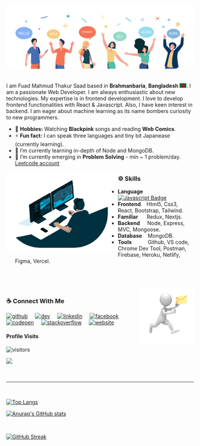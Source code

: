 ![](https://github.com/ThakurSaad/ThakurSaad/blob/main/github-banner.png)
<br/>
<br/>
<br/>
I am Fuad Mahmud Thakur Saad based in **Brahmanbaria**, **Bangladesh** <img src="assets/bangladesh.png" width="18"/>. I am a passionate Web Developer. I am always enthusiastic about new technologies. My expertise is in frontend development. I love to develop frontend functionalities with React & Javascript. Also, I have keen interest in backend. I am eager about machine learning as its name bombers curiosity to new programmers.
<br>
- 🖤 **Hobbies:**   Watching **Blackpink**  songs and reading **Web Comics**. 
- ⚡ **Fun fact:**  I can speak three languages and tiny bit Japanease (currently learning).
- 🌱 I’m currently learning in-depth of Node and MongoDB.
- 🌱 I’m currently emerging in <b>Problem Solving</b> - min ~ 1 problem/day. [Leetcode account](https://leetcode.com/thakursaad/)

<img align="left" width="300" src="https://github.com/ThakurSaad/ThakurSaad/blob/main/coder-1-nobg.gif">

### ⚙ Skills 
- **Language** &nbsp; [![Javascript Badge](https://img.shields.io/badge/-Javascript-F0DB4F?style=for-the-badge&labelColor=black&logo=javascript&logoColor=F0DB4F)](#)
- **Frontend** &nbsp;&nbsp; Html5, Css3, React, Bootstrap, Tailwind.
- **Familiar** &nbsp;&nbsp;&nbsp;&nbsp; Redux, Nextjs.
- **Backend** &nbsp;&nbsp;&nbsp;  Node, Express, MVC, Mongoose.
- **Database** &nbsp;&nbsp; MongoDB.
- **Tools** &nbsp;&nbsp;&nbsp;&nbsp;&nbsp;&nbsp;&nbsp;&nbsp;&nbsp;  Github, VS code, Chrome Dev Tool, Postman, Firebase, Heroku, Netlify, Figma, Vercel.

<br/>
<br/>
<br/>

<img height="150" align="right" src="https://github.com/ThakurSaad/ThakurSaad/blob/main/contact.gif">

### ☕ Connect With Me
[<img src='https://cdn.jsdelivr.net/npm/simple-icons@3.0.1/icons/github.svg' alt='github' height='40'>](https://github.com/ThakurSaad) &nbsp;&nbsp;&nbsp; [<img src='https://cdn.jsdelivr.net/npm/simple-icons@3.0.1/icons/dev-dot-to.svg' alt='dev' height='40'>](https://dev.to/thakursaad) &nbsp;&nbsp;&nbsp; [<img src='https://cdn.jsdelivr.net/npm/simple-icons@3.0.1/icons/linkedin.svg' alt='linkedin' height='40'>](https://www.linkedin.com/in/thakur-saad//) &nbsp;&nbsp;&nbsp; [<img src='https://cdn.jsdelivr.net/npm/simple-icons@3.0.1/icons/facebook.svg' alt='facebook' height='40'>](https://www.facebook.com/Shadow.Monarch.Saad/) &nbsp;&nbsp;&nbsp; [<img src='https://cdn.jsdelivr.net/npm/simple-icons@3.0.1/icons/codepen.svg' alt='codepen' height='40'>](https://codepen.io/thakursaad) &nbsp;&nbsp;&nbsp; [<img src='https://cdn.jsdelivr.net/npm/simple-icons@3.0.1/icons/stackoverflow.svg' alt='stackoverflow' height='40'>](https://stackoverflow.com/users/17325120/thakur-saad) &nbsp;&nbsp;&nbsp;  [<img src='https://cdn.jsdelivr.net/npm/simple-icons@3.0.1/icons/icloud.svg' alt='website' height='40'>](https://portfolio-d9488.web.app/)  

#### Profile Visits

![visitors](https://visitor-badge.glitch.me/badge?page_id=ThakurSaad.ThakurSaad)

![](https://komarev.com/ghpvc/?username=ThakurSaad&style=for-the-badge)

<br/>
<hr/>
<br/>

[![Top Langs](https://github-readme-stats.vercel.app/api/top-langs/?username=ThakurSaad&theme=midnight-purple)](https://github.com/anuraghazra/github-readme-stats)
  
[![Anurag's GitHub stats](https://github-readme-stats.vercel.app/api?username=ThakurSaad&theme=midnight-purple)](https://github.com/anuraghazra/github-readme-stats)

<br/>

[![GitHub Streak](https://github-readme-streak-stats.herokuapp.com/?user=ThakurSaad&theme=midnight-purple)](https://git.io/streak-stats)

<!--
- 🔭 I’m currently working on ...
- 🌱 I’m currently learning ...
- 👯 I’m looking to collaborate on ..
- 🤔 I’m looking for help with ...
- 💬 Ask me about ...
- 😄 Pronouns: ...
-->
